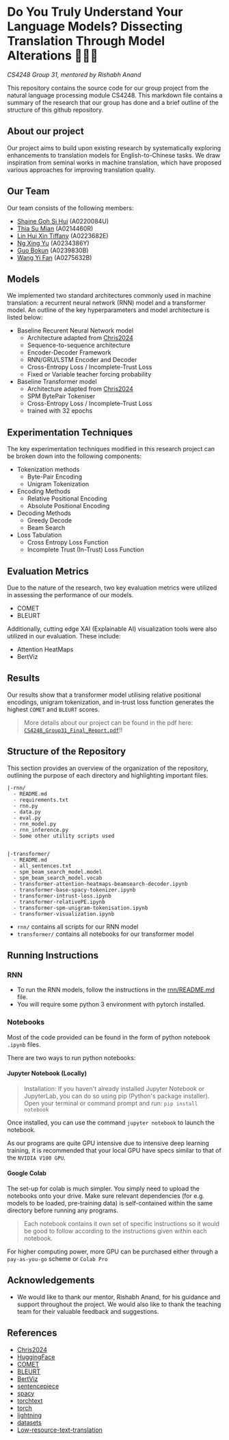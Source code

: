 # Do You Truly Understand Your Language Models? Dissecting Translation Through Model Alterations 🤔🤔🤔
*CS4248 Group 31, mentored by Rishabh Anand*


This repository contains the source code for our group project from the natural language processing module CS4248. This markdown file contains a summary of the research that our group has done and a brief outline of the structure of this github repository. 

## About our project
Our project aims to build upon existing research by systematically exploring enhancements to translation models for English-to-Chinese tasks. We draw inspiration from seminal works in machine translation, which have proposed various approaches for improving translation quality. 

## Our Team
Our team consists of the following members: 
- [Shaine Goh Si Hui](https://www.github.com/soloplxya) (A0220084U)
- [Thia Su Mian](https://www.github.com/tsumian) (A0214460R)
- [Lin Hui Xin Tiffany](https://www.github.com/Tiffanylin21) (A0223682E)
- [Ng Xing Yu](https://www.github.com/ngxingyu) (A0234386Y)
- [Guo Bokun](https://www.github.com/bokung) (A0239830B)
- [Wang Yi Fan](https://www.github.com/pudding317) (A0275632B)

## Models 
We implemented two standard architectures commonly used in machine translation: a recurrent neural network (RNN) model and a transformer model. An outline of the key hyperparameters and model architecture is listed below:
- Baseline Recurent Neural Network model
  - Architecture adapted from [Chris2024](https://github.com/chrisvdweth/nus-cs4248x/blob/master/3-neural-nlp/Section%203.2%20-%20RNN%20Machine%20Translation.ipynb)
  - Sequence-to-sequence architecture 
  - Encoder-Decoder Framework
  - RNN/GRU/LSTM Encoder and Decoder
  - Cross-Entropy Loss / Incomplete-Trust Loss
  - Fixed or Variable teacher forcing probability
- Baseline Transformer model 
  - Architecture adapted from [Chris2024](https://github.com/chrisvdweth/nus-cs4248x/blob/master/3-neural-nlp/Section%204.2%20-%20Transformer%20Machine%20Translation.ipynb)
  - SPM BytePair Tokeniser
  - Cross-Entropy Loss / Incomplete-Trust Loss
  - trained with 32 epochs 
## Experimentation Techniques
The key experimentation techniques modified in this research project can be broken down into the following components: 
- Tokenization methods
    -  Byte-Pair Encoding 
    - Unigram Tokenization
- Encoding Methods
    - Relative Positional Encoding 
    - Absolute Positional Encoding
- Decoding Methods 
    - Greedy Decode
    - Beam Search 
- Loss Tabulation
    - Cross Entropy Loss Function
    - Incomplete Trust (In-Trust) Loss Function

## Evaluation Metrics
Due to the nature of the research, two key evaluation metrics were utilized in assessing the performance of our models. 
- COMET 
- BLEURT

Additionally, cutting edge XAI (Explainable AI) visualization tools were also utilized in our evaluation. These include: 
- Attention HeatMaps
- BertViz

## Results 
Our results show that a transformer model utilising relative positional encodings, unigram tokenization, and in-trust loss function generates the highest `COMET` and `BLEURT` scores. 
> More details about our project can be found in the pdf here: [`CS4248_Group31_Final_Report.pdf`](https://www.google.com)!!

## Structure of the Repository
This section provides an overview of the organization of the repository, outlining the purpose of each directory and highlighting important files. 

```
|-rnn/
  - README.md
  - requirements.txt
  - rnn.py
  - data.py
  - eval.py
  - rnn_model.py
  - rnn_inference.py
  - Some other utility scripts used


|-transformer/
  - README.md
  - all_sentences.txt
  - spm_beam_search_model.model
  - spm_beam_search_model.vocab
  - transformer-attention-heatmaps-beamsearch-decoder.ipynb
  - transformer-base-spacy-tokenizer.ipynb
  - transformer-intrust-loss.ipynb
  - transformer-relativePE.ipynb
  - transformer-spm-unigram-tokenisation.ipynb
  - transformer-visualization.ipynb
```

- `rnn/` contains all scripts for our RNN model
- `transformer/` contains all notebooks for our transformer model
 

## Running Instructions

### RNN
- To run the RNN models, follow the instructions in the [rnn/README.md](./rnn/README.md) file.
- You will require some python 3 environment with pytorch installed.

### Notebooks
Most of the code provided can be found in the form of python notebook `.ipynb` files. 

There are two ways to run python notebooks:


#### Jupyter Notebook (Locally)
> Installation: If you haven't already installed Jupyter Notebook or JupyterLab, you can do so using pip (Python's package installer). Open your terminal or command prompt and run:
```pip install notebook``` 

Once installed, you can use the command `jupyter notebook` to launch the notebook.

As our programs are quite GPU intensive due to intensive deep learning training, it is recommended that your local GPU have specs similar to that of the `NVIDIA V100 GPU`.


#### Google Colab
The set-up for colab is much simpler. You simply need to upload the notebooks onto your drive. Make sure relevant dependencies (for e.g. models to be loaded, pre-training data) is self-contained within the same directory before running any programs. 

> Each notebook contains it own set of specific instructions so it would be good to follow according to the instructions given within each notebook. 

For higher computing power, more GPU can be purchased either through a `pay-as-you-go` scheme or `Colab Pro`


## Acknowledgements
- We would like to thank our mentor, Rishabh Anand, for his guidance and support throughout the project. We would also like to thank the teaching team for their valuable feedback and suggestions.

## References
- [Chris2024](https://github.com/chrisvdweth/nus-cs4248x)
- [HuggingFace](https://huggingface.co/transformers/)
- [COMET](https://github.com/Unbabel/COMET)
- [BLEURT](https://github.com/google-research/bleurt)
- [BertViz](https://github.com/jessevig/bertviz)
- [sentencepiece](https://github.com/google/sentencepiece)
- [spacy](https://spacy.io/)
- [torchtext](https://pytorch.org/text/stable/index.html)
- [torch](https://pytorch.org/)
- [lightning](https://www.pytorchlightning.ai/)
- [datasets](https://huggingface.co/docs/datasets/)
- [Low-resource-text-translation](https://github.com/WENGSYX/Low-resource-text-translation)

